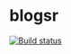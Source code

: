 # blogsr
[![Build status](https://ci.appveyor.com/api/projects/status/uyna4f6g4ctkx4sb?svg=true)](https://ci.appveyor.com/project/lsq/blogsr)
